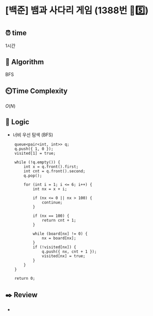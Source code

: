 # [백준] 뱀과 사다리 게임 (1388번 💛5️⃣)

## ⏰  **time**

1시간

## :pushpin: **Algorithm**

BFS

## ⏲️**Time Complexity**

$O(N)$

## :round_pushpin: **Logic**

- 너비 우선 탐색 (BFS)
```
	queue<pair<int, int>> q;
	q.push({ 1, 0 });
	visited[1] = true;

	while (!q.empty()) {
		int x = q.front().first;
		int cnt = q.front().second;
		q.pop();

		for (int i = 1; i <= 6; i++) {
			int nx = x + i;

			if (nx <= 0 || nx > 100) {
				continue;
			}

			if (nx == 100) {
				return cnt + 1;
			}

			while (board[nx] != 0) {
				nx = board[nx];
			}
			if (!visited[nx]) {
				q.push({ nx, cnt + 1 });
				visited[nx] = true;
			}
		}
	}

	return 0;
```

## :black_nib: **Review**
-
